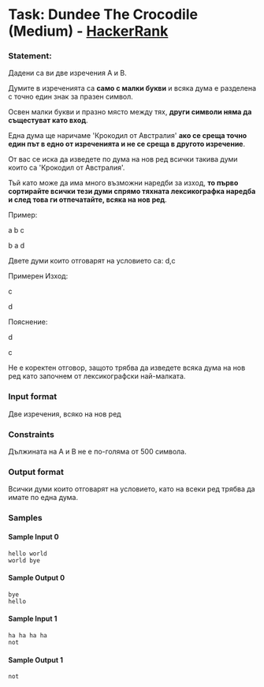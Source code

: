 # Task: Dundee The Crocodile (Medium) - [HackerRank](<https://www.hackerrank.com/contests/sda-exam-27-01-19-/challenges/dundee-the-crocodile>)


### Statement:

Дадени са ви две изречения A и B.

Думите в изреченията са **само с малки букви** и всяка дума е разделена с точно един знак за празен символ.

Освен малки букви и празно място между тях, **други символи няма да същестуват като вход**.

Една дума ще наричаме 'Крокодил от Австралия' **ако се среща точно един път в едно от изреченията и не се среща в другото изречение**.

От вас се иска да изведете по дума на нов ред всички такива думи които са 'Крокодил от Австралия'.

Тъй като може да има много възможни наредби за изход, **то първо сортирайте всички тези думи спрямо тяхната лексикографка наредба и след това ги отпечатайте, всяка на нов ред**.

Пример:

a b c

b a d

Двете думи които отговарят на условието са: d,c

Примерен Изход:

c

d

Пояснение:

d

c

Не е коректен отговор, защото трябва да изведете всяка дума на нов ред като започнем от лексикографски най-малката.


### Input format

Две изречения, всяко на нов ред


### Constraints

Дължината на A и B не е по-голяма от 500 символа.

### Output format

Всички думи които отговарят на условието, като на всеки ред трябва да имате по една дума.


### Samples


#### Sample Input 0
```
hello world
world bye
```

#### Sample Output 0
```
bye
hello
```

#### Sample Input 1
```
ha ha ha ha
not
```

#### Sample Output 1
```
not
```
